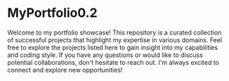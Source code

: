 # MyPortfolio0.2
Welcome to my portfolio showcase! This repository is a curated collection of successful projects that highlight my expertise in various domains. 
Feel free to explore the projects listed here to gain insight into my capabilities and coding style. If you have any questions or would like to discuss potential collaborations, don't hesitate to reach out. I'm always excited to connect and explore new opportunities!

